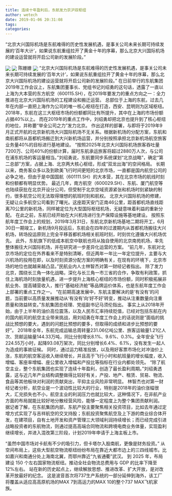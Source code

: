 ```yaml
---
title: 连续十年盈利后，东航发力京沪双枢纽
author: wetech
date: 2019-01-06 20:31:08
tags: 
categories: 
---
```

“北京大兴国际机场是东航难得的历史性发展机遇，是事关公司未来长期可持续发展的‘百年大计’，如果说东航重组拉开了黄金十年的序幕，那么北京大兴国际机场的建设运营就将开启公司新的发展阶段。”
<!-- more -->
<img align="center" border="0" src="https://imgcdn.yicai.com/uppics/images/2019/01/ee43963769ce6a141d1e4f269cfd5289.jpg" />
<img align="center" border="0" src="https://imgcdn.yicai.com/uppics/images/2019/01/3587ba5224755d200b8223ec62fe5813.jpg" />
陈姗姗
<img align="center" border="0" src="https://imgcdn.yicai.com/uppics/images/2019/01/95e622be5e81b18c9fdff0c572614350.jpg" />
“北京大兴国际机场是东航难得的历史性发展机遇，是事关公司未来长期可持续发展的‘百年大计’，如果说东航重组拉开了黄金十年的序幕，那么北京大兴国际机场的建设运营就将开启公司新的发展阶段。”
在日前举行的东航集团2019年工作会议上，东航集团董事长、党组书记刘绍勇的这句话，透露了一直以上海为大本营的东方航空（600115.SH），在2019年要发力的重点方向之一：全力推进在北京大兴国际机场的工程建设和搬迁运营。
总部位于上海的东航，过去几年在内部一直把上海作为公司的唯一核心枢纽在打造，西安、昆明则为区域枢纽。
2018年，东航在这三大枢纽市场的份额都同比有所提升，其中在上海的市场份额占据40%以上。
而在2019年的重点工作中，刘绍勇却把北京也提升到了核心枢纽的地位，并称要“举全公司之力”发力北京。
作出这样的部署，与即将于2019年9月正式开航的北京新机场大兴国际机场不无关系。根据新机场的分配方案，东航和南航都将从首都机场搬迁到大兴新机场运营，并分别按照承担北京新机场航空旅客业务量40%的目标进行基地建设。
“按照2025年北京大兴国际机场旅客吞吐量7200万、公司40%的份额计算，届时东航承运旅客将超过2880万人次，与公司在浦东机场的客运量相当。”刘绍勇说，东航要同步系统谋划“北京战略”，确定“第二总部”方案，占据上海、北京两大核心枢纽，形成“双龙出海”的空间格局。
长期以来，商务客众多以及到欧美飞行时间更短的北京市场，一直都是国内航空公司的必争之地，但由于是中国国航（601111.SH）的大本营，其在北京市场的航线时刻和份额都有明显优势。
最近几年，南方航空（600029.SH）、东航、厦门航空等也陆续获批在北京开设分公司，但受制于北京空域资源紧张和机场时刻紧缺的制约，很多航空公司无法取得理想的航班时刻和航权。
北京大兴国际机场的修建，无疑让众多航空公司看到了曙光。这座距天安门正南46公里，距首都机场直线距离70公里的新机场，同样被定位为大型国际枢纽机场，无疑意味着利益的重新分配。
在此之前，东航已经开始在大兴机场进行生产保障设施等基地建设。
按照东航年度工作会上的规划，2019年3月31日，东航北京新机场基地二期将开工，6月30日一期竣工，新机场9月投运后，东航会在四年的过渡期内从首都机场搬往大兴机场，转场投运原则上完全平移首都机场相关航班时刻，时刻优化遵循大兴机场优先。
此外，东航旗下的低成本航空中联航也将从独自使用的北京南苑机场，率先整体搬往大兴国际机场，并在研究进一步差异化运营的方案。
“前几年，东航对北京市场的定位在外界看来不是特别清晰，但近两年一年比一年定位提升，主要与大兴机场的投用在即，以及时刻资源分配方案的明确有关，在现有的环境下，北京市场的地位也就越来越凸显。”民航业内人士林智杰对第一财经记者指出。
除了发力北京，围绕长三角一体化战略，深化与长三角一市三省的合作，争取有利政策，抓住上海机场时刻放量机遇，进一步提升上海核心枢纽的市场份额，同时积极拓展非航业务、提高辅营收入，推行“基础经济舱”等品牌运价体系，也是东航年度工作会上部署的重点工作之一。
“在前期高速发展中，东航主要解决的是‘有没有’的问题，当前要以高质量发展推动从‘有没有’向‘好不好’转变，推动从注重数量向注重质量和效益转变。”东航集团总经理、党组副书记马须伦指出。
事实上从2018年开始，由于上半年的油价高位震荡，以及人民币汇率持续贬值，已经对包括东航在内的国内航司的航空主业带来挑战，用刘绍勇在年度工作会上的话说则是“面临的挑战比预想的要大，遇到的问题比预想的要多，但取得的成绩和进步比预想的要好”。
2018年全年，东航完成运输总周转量231.06亿吨公里、旅客运输量1.21亿人次、货邮运输量144.33万吨，同比分别增长8.1%、9.6%、0.3%。全年安全飞行224.55万小时，起降93.08万架次，同比分别增长6.4%、6.1%，没有发生一起人为造成的事故征候。
同时，通过运力精准投放，以及用好客票市场化对冲油价上涨，东航的航空客运收入继续增长，并且高于飞行小时和航班量的增长幅度，收入增幅、客座率增幅、座公里收入增幅和产投比等指标在行业内都处领先。
“除了航空主业，整个东航集团也实现了连续十年盈利，创造了最长盈利周期。”刘绍勇透露，这与近几年产业结构调整做得比较好有关，产投、地产、租赁、贸易、物流、食品等其他板块对利润的贡献突出，平抑主业风险非常明显。
林智杰也对第一财经记者分析，航空业是一个波动性比较大的行业，特别是2018年的油价涨幅很大，汇兑损失也不小，航空主业的利润压力也就比较大，这种情况下，在非航产业方面的布局就能比较好地分散经营风险，能够一定程度上为整个集团贡献利润。
据记者了解，在东航集团内部，东航产投主要聚焦相关投资项目，比如去年通过定增方式实现了与吉祥航空的交叉持股；东航投资聚焦航空及上下游的商业综合体开发，在建项目，自有土地开发和资产管理三大领域利润持续增长；而已经完成引进战略投资者的东航物流，则通过提高高端合同物流和跨境电商业务体量，实现盈利继续增长，并进入混改第三阶段，计划2019年申请于上海主板上市。
 
 
“虽然中国市场对卡航有不少的吸引力，但卡塔尔入股南航，更像是财务投资。”
从空间布局上，这些大型航空物流枢纽纷纷布局在靠近大都市边上的三四线城市。比如嘉兴和南通分处上海南北翼，而鄂州靠近“九省通衢”武汉。
到 2025 年，布局建设 150 个左右国家物流枢纽。推动全社会物流总费用与 GDP 的比率下降至 12%左右。
站在新的历史起点上，继续解放思想、推进改革、扩大开放，是对改革开放最好的纪念。
这是波音首次将737生产系统的一部分延伸到海外，该工厂将覆盖从适应高高原机场的MAX 7到高运力的MAX 10的整个737 MAX飞机家族。
